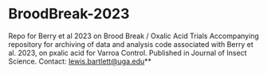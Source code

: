 # BroodBreak-2023
Repo for Berry et al 2023 on Brood Break / Oxalic Acid Trials
Accompanying repository for archiving of data and analysis code associated with Berry et al. 2023, on pxalic acid for Varroa Control. Published in Journal of Insect Science. Contact: lewis.bartlett@uga.edu**
